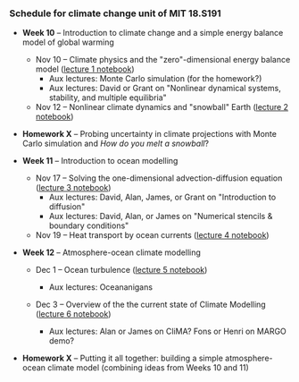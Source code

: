 ### Schedule for climate change unit of MIT 18.S191

- **Week 10** – Introduction to climate change and a simple energy balance model of global warming
  - Nov 10 – Climate physics and the "zero"-dimensional energy balance model ([lecture 1 notebook](https://github.com/hdrake/simplEarth/blob/main/1_energy_balance_model.jl))
    - Aux lectures: Monte Carlo simulation (for the homework?)
    - Aux lectures: David or Grant on "Nonlinear dynamical systems, stability, and multiple equilibria"
  - Nov 12 – Nonlinear climate dynamics and "snowball" Earth ([lecture 2 notebook](https://github.com/hdrake/simplEarth/blob/main/2_ebm_multiple_equilibria.jl))
  
- **Homework X** – Probing uncertainty in climate projections with Monte Carlo simulation and *How do you melt a snowball*?
  
- **Week 11** – Introduction to ocean modelling
  - Nov 17 – Solving the one-dimensional advection-diffusion equation ([lecture 3 notebook](https://github.com/hdrake/simplEarth/blob/main/3_advection_diffusion.jl))
    - Aux lectures: David, Alan, James, or Grant on "Introduction to diffusion"
    - Aux lectures: David, Alan, or James on "Numerical stencils & boundary conditions"
  - Nov 19 – Heat transport by ocean currents ([lecture 4 notebook](https://github.com/hdrake/simplEarth/blob/main/4_ocean_climate_response.jl))
  
- **Week 12** – Atmosphere-ocean climate modelling
  - Dec 1 – Ocean turbulence ([lecture 5 notebook](https://github.com/hdrake/simplEarth/blob/main/5_ocean_turbulence.jl))
    - Aux lectures: Oceananigans
  
  - Dec 3 – Overview of the the current state of Climate Modelling ([lecture 6 notebook](https://github.com/hdrake/simplEarth/blob/main/6_ocean_climate_feedbacks.jl))
    - Aux lectures: Alan or James on CliMA? Fons or Henri on MARGO demo?

- **Homework X** – Putting it all together: building a simple atmosphere-ocean climate model (combining ideas from Weeks 10 and 11)
